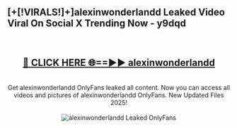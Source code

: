 <h2>[+[!VIRALS!]+]alexinwonderlandd Leaked Video Viral On Social X Trending Now - y9dqd</h2>
<br>
<div align="center">
<h2><a href="https://libra.edu.pl?alexinwonderlandd" rel="nofollow">🔴 CLICK HERE 🌐==►► alexinwonderlandd</a></h2>
<br>
Get alexinwonderlandd OnlyFans leaked all content. Now you can access all videos and pictures of alexinwonderlandd OnlyFans. New Updated Files 2025!
<br>
<br>
<a href="https://libra.edu.pl?alexinwonderlandd" rel="nofollow" data-target="animated-image.originalLink"><img src="https://i.ibb.co.com/WyWwxjT/player-gif2.gif" alt="alexinwonderlandd Leaked OnlyFans" style="max-width: 100%; display: inline-block;" data-target="animated-image.originalImage"></a>
</div>
<br>
